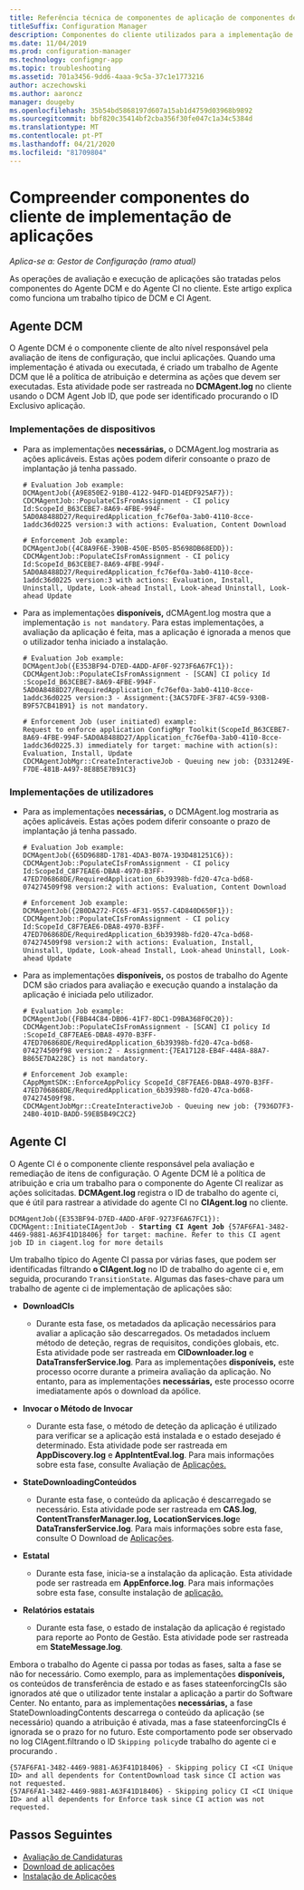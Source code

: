 ```yaml
---
title: Referência técnica de componentes de aplicação de componentes de cliente
titleSuffix: Configuration Manager
description: Componentes do cliente utilizados para a implementação de aplicações de resolução de problemas no Gestor de Configuração.
ms.date: 11/04/2019
ms.prod: configuration-manager
ms.technology: configmgr-app
ms.topic: troubleshooting
ms.assetid: 701a3456-9dd6-4aaa-9c5a-37c1e1773216
author: aczechowski
ms.author: aaroncz
manager: dougeby
ms.openlocfilehash: 35b54bd5868197d607a15ab1d4759d03968b9892
ms.sourcegitcommit: bbf820c35414bf2cba356f30fe047c1a34c5384d
ms.translationtype: MT
ms.contentlocale: pt-PT
ms.lasthandoff: 04/21/2020
ms.locfileid: "81709804"
---
```

# <a name="understanding-application-deployment-client-components"></a>Compreender componentes do cliente de implementação de aplicações

*Aplica-se a: Gestor de Configuração (ramo atual)*

As operações de avaliação e execução de aplicações são tratadas pelos componentes do Agente DCM e do Agente CI no cliente. Este artigo explica como funciona um trabalho típico de DCM e CI Agent.

## <a name="dcm-agent"></a>Agente DCM

O Agente DCM é o componente cliente de alto nível responsável pela avaliação de itens de configuração, que inclui aplicações. Quando uma implementação é ativada ou executada, é criado um trabalho de Agente DCM que lê a política de atribuição e determina as ações que devem ser executadas. Esta atividade pode ser rastreada no **DCMAgent.log** no cliente usando o DCM Agent Job ID, que pode ser identificado procurando o ID Exclusivo aplicação.

### <a name="device-deployments"></a>Implementações de dispositivos

- Para as implementações **necessárias,** o DCMAgent.log mostraria as ações aplicáveis. Estas ações podem diferir consoante o prazo de implantação já tenha passado.

    ```text
    # Evaluation Job example:
    DCMAgentJob({A9E850E2-91B0-4122-94FD-D14EDF925AF7}): CDCMAgentJob::PopulateCIsFromAssignment - CI policy Id:ScopeId_B63CEBE7-8A69-4FBE-994F-5AD0A8488D27/RequiredApplication_fc76ef0a-3ab0-4110-8cce-1addc36d0225 version:3 with actions: Evaluation, Content Download

    # Enforcement Job example:
    DCMAgentJob({4C8A9F6E-390B-450E-B505-B5698DB68EDD}): CDCMAgentJob::PopulateCIsFromAssignment - CI policy Id:ScopeId_B63CEBE7-8A69-4FBE-994F-5AD0A8488D27/RequiredApplication_fc76ef0a-3ab0-4110-8cce-1addc36d0225 version:3 with actions: Evaluation, Install, Uninstall, Update, Look-ahead Install, Look-ahead Uninstall, Look-ahead Update
    ```

- Para as implementações **disponíveis,** dCMAgent.log mostra que a implementação `is not mandatory`. Para estas implementações, a avaliação da aplicação é feita, mas a aplicação é ignorada a menos que o utilizador tenha iniciado a instalação.

    ```text
    # Evaluation Job example:
    DCMAgentJob({E353BF94-D7ED-4ADD-AF0F-9273F6A67FC1}): CDCMAgentJob::PopulateCIsFromAssignment - [SCAN] CI policy Id :ScopeId_B63CEBE7-8A69-4FBE-994F-5AD0A8488D27/RequiredApplication_fc76ef0a-3ab0-4110-8cce-1addc36d0225 version:3 - Assignment:{3AC57DFE-3F87-4C59-930B-B9F57CB41B91} is not mandatory.

    # Enforcement Job (user initiated) example:
    Request to enforce application ConfigMgr Toolkit(ScopeId_B63CEBE7-8A69-4FBE-994F-5AD0A8488D27/Application_fc76ef0a-3ab0-4110-8cce-1addc36d0225.3) immediately for target: machine with action(s): Evaluation, Install, Update
    CDCMAgentJobMgr::CreateInteractiveJob - Queuing new job: {D331249E-F7DE-481B-A497-8E8B5E7B91C3}

    ```

### <a name="user-deployments"></a>Implementações de utilizadores

- Para as implementações **necessárias,** o DCMAgent.log mostraria as ações aplicáveis. Estas ações podem diferir consoante o prazo de implantação já tenha passado.

    ```text
    # Evaluation Job example:
    DCMAgentJob({65D9688D-1781-4DA3-B07A-193D481251C6}): CDCMAgentJob::PopulateCIsFromAssignment - CI policy Id:ScopeId_C8F7EAE6-DBA8-4970-B3FF-47ED706868DE/RequiredApplication_6b39398b-fd20-47ca-bd68-074274509f98 version:2 with actions: Evaluation, Content Download

    # Enforcement Job example:
    DCMAgentJob({2B0DA272-FC65-4F31-9557-C4D840D650F1}): CDCMAgentJob::PopulateCIsFromAssignment - CI policy Id:ScopeId_C8F7EAE6-DBA8-4970-B3FF-47ED706868DE/RequiredApplication_6b39398b-fd20-47ca-bd68-074274509f98 version:2 with actions: Evaluation, Install, Uninstall, Update, Look-ahead Install, Look-ahead Uninstall, Look-ahead Update
    ```

- Para as implementações **disponíveis,** os postos de trabalho do Agente DCM são criados para avaliação e execução quando a instalação da aplicação é iniciada pelo utilizador.

    ```text
    # Evaluation Job example:
    DCMAgentJob({FBB44C84-DB06-41F7-8DC1-D9BA368F0C20}): CDCMAgentJob::PopulateCIsFromAssignment - [SCAN] CI policy Id :ScopeId_C8F7EAE6-DBA8-4970-B3FF-47ED706868DE/RequiredApplication_6b39398b-fd20-47ca-bd68-074274509f98 version:2 - Assignment:{7EA17128-EB4F-448A-88A7-B865E7DA228C} is not mandatory.

    # Enforcement Job example:
    CAppMgmtSDK::EnforceAppPolicy ScopeId_C8F7EAE6-DBA8-4970-B3FF-47ED706868DE/RequiredApplication_6b39398b-fd20-47ca-bd68-074274509f98.
    CDCMAgentJobMgr::CreateInteractiveJob - Queuing new job: {7936D7F3-24B0-401D-BADD-59EB5B49C2C2}
    ```

## <a name="ci-agent"></a>Agente CI

O Agente CI é o componente cliente responsável pela avaliação e remediação de itens de configuração. O Agente DCM lê a política de atribuição e cria um trabalho para o componente do Agente CI realizar as ações solicitadas. **DCMAgent.log** registra o ID de trabalho do agente ci, que é útil para rastrear a atividade do agente CI no **CIAgent.log** no cliente.

<pre><code class="lang-text">DCMAgentJob({E353BF94-D7ED-4ADD-AF0F-9273F6A67FC1}): CDCMAgent::InitiateCIAgentJob - <b>Starting CI Agent Job</b> {57AF6FA1-3482-4469-9881-A63F41D18406} for target: machine. Refer to this CI agent job ID in ciagent.log for more details
</code></pre>

Um trabalho típico do Agente CI passa por várias fases, que podem ser identificadas filtrando **o CIAgent.log** no ID de trabalho do agente ci e, em seguida, procurando `TransitionState`. Algumas das fases-chave para um trabalho de agente ci de implementação de aplicações são:

- **DownloadCIs**
  - Durante esta fase, os metadados da aplicação necessários para avaliar a aplicação são descarregados. Os metadados incluem método de deteção, regras de requisitos, condições globais, etc. Esta atividade pode ser rastreada em **CIDownloader.log** e **DataTransferService.log**. Para as implementações **disponíveis,** este processo ocorre durante a primeira avaliação da aplicação. No entanto, para as implementações **necessárias,** este processo ocorre imediatamente após o download da apólice.

- **Invocar o Método de Invocar**
  - Durante esta fase, o método de deteção da aplicação é utilizado para verificar se a aplicação está instalada e o estado desejado é determinado. Esta atividade pode ser rastreada em **AppDiscovery.log** e **AppIntentEval.log**. Para mais informações sobre esta fase, consulte Avaliação de [Aplicações.](deployment-evaluation-technical-reference.md)

- **StateDownloadingConteúdos**
  - Durante esta fase, o conteúdo da aplicação é descarregado se necessário. Esta atividade pode ser rastreada em **CAS.log**, **ContentTransferManager.log,** **LocationServices.log**e **DataTransferService.log**. Para mais informações sobre esta fase, consulte O Download de [Aplicações](deployment-download-technical-reference.md).

- **Estatal**
  - Durante esta fase, inicia-se a instalação da aplicação. Esta atividade pode ser rastreada em **AppEnforce.log**. Para mais informações sobre esta fase, consulte instalação de [aplicação.](deployment-install-technical-reference.md)

- **Relatórios estatais**
  - Durante esta fase, o estado de instalação da aplicação é registado para reporte ao Ponto de Gestão. Esta atividade pode ser rastreada em **StateMessage.log**.

Embora o trabalho do Agente ci passa por todas as fases, salta a fase se não for necessário. Como exemplo, para as implementações **disponíveis,** os conteúdos de transferência de estado e as fases stateenforcingCIs são ignorados até que o utilizador tente instalar a aplicação a partir do Software Center. No entanto, para as implementações **necessárias,** a fase StateDownloadingContents descarrega o conteúdo da aplicação (se necessário) quando a atribuição é ativada, mas a fase stateenforcingCIs é ignorada se o prazo for no futuro. Este comportamento pode ser observado no log CIAgent.filtrando o ID `Skipping policy`de trabalho do agente ci e procurando .

```text
{57AF6FA1-3482-4469-9881-A63F41D18406} - Skipping policy CI <CI Unique ID> and all dependents for ContentDownload task since CI action was not requested.
{57AF6FA1-3482-4469-9881-A63F41D18406} - Skipping policy CI <CI Unique ID> and all dependents for Enforce task since CI action was not requested.
```

## <a name="next-steps"></a>Passos Seguintes

- [Avaliação de Candidaturas](deployment-evaluation-technical-reference.md)
- [Download de aplicações](deployment-download-technical-reference.md)
- [Instalação de Aplicações](deployment-install-technical-reference.md)
